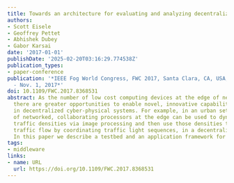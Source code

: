 ```yaml
---
title: Towards an architecture for evaluating and analyzing decentralized Fog applications
authors:
- Scott Eisele
- Geoffrey Pettet
- Abhishek Dubey
- Gabor Karsai
date: '2017-01-01'
publishDate: '2025-02-20T03:16:29.774538Z'
publication_types:
- paper-conference
publication: '*IEEE Fog World Congress, FWC 2017, Santa Clara, CA, USA, October 30
  - Nov. 1, 2017*'
doi: 10.1109/FWC.2017.8368531
abstract: As the number of low cost computing devices at the edge of network increases,
  there are greater opportunities to enable novel, innovative capabilities, especially
  in decentralized cyber-physical systems. For example, in an urban setting, a set
  of networked, collaborating processors at the edge can be used to dynamically detect
  traffic densities via image processing and then use those densities to control the
  traffic flow by coordinating traffic light sequences, in a decentralized architecture.
  In this paper we describe a testbed and an application framework for such applications.
tags:
- middleware
links:
- name: URL
  url: https://doi.org/10.1109/FWC.2017.8368531
---
```


